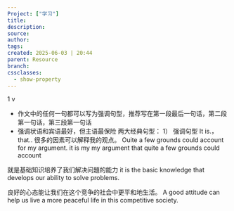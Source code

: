 ```yaml
---
Project: ["学习"]
title: 
description: 
source: 
author: 
tags: 
created: 2025-06-03 | 20:44
parent: Resource
branch: 
cssclasses:
  - show-property
---
```

1 v
- 作文中的任何一句都可以写为强调句型，推荐写在第一段最后一句话，第二段第一句话，第三段第一句话
- 强调状语和宾语最好，但主语最保险
两大经典句型：
1） 强调句型
It is.，that..
很多的因素可以解释我的观点。
Ouite a few grounds could account for my argument.
it is my my argument that quite a few grounds could account

就是基础知识培养了我们解决问題的能力
it is the basic knowledge that develops our ability to
soIve problems.

良好的心态能让我们在这个竞争的社会中更平和地生活。
A good attitude can help us live a more peaceful life in
this competitive society.